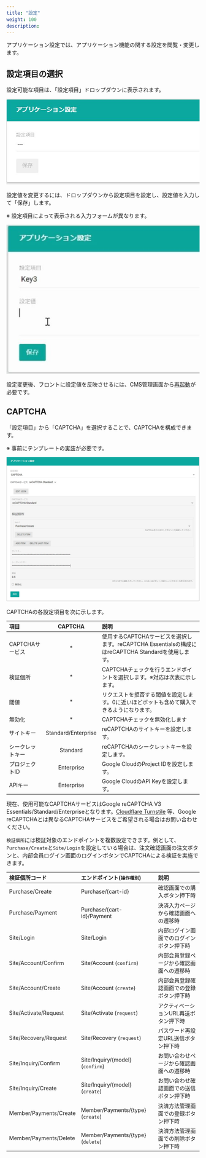 ```yaml
---
title: "設定"
weight: 100
description: 
---
```


アプリケーション設定では、アプリケーション機能の関する設定を閲覧・変更します。

## 設定項目の選択

設定可能な項目は、「設定項目」ドロップダウンに表示されます。

![設定項目](select.jpg)

設定値を変更するには、ドロップダウンから設定項目を設定し、設定値を入力して「保存」します。

※ 設定項目によって表示される入力フォームが異なります。

![設定変更](schemaless.jpg)

設定変更後、フロントに設定値を反映させるには、CMS管理画面から[再起動](../../cms/restart/)が必要です。

## CAPTCHA

「設定項目」から「CAPTCHA」を選択することで、CAPTCHAを構成できます。

※ 事前にテンプレートの[実装](../../../../development/captcha)が必要です。

![CAPTCHA](captcha.jpg)

CAPTCHAの各設定項目を次に示します。

|       項目       |       CAPTCHA       |                                                説明                                                 |
| :--------------- | :-----------------: | :-------------------------------------------------------------------------------------------------- |
| CAPTCHAサービス  |          *          | 使用するCAPTCHAサービスを選択します。reCAPTCHA Essentialsの構成にはreCAPTCHA Standardを使用します。 |
| 検証個所         |          *          | CAPTCHAチェックを行うエンドポイントを選択します。※対応は次表に示します。                            |
| 閾値             |          *          | リクエストを拒否する閾値を設定します。0に近いほどボットも含めて購入できるようになります。           |
| 無効化           |          *          | CAPTCHAチェックを無効化します                                                                       |
| サイトキー       | Standard/Enterprise | reCAPTCHAのサイトキーを設定します。                                                                 |
| シークレットキー |      Standard       | reCAPTCHAのシークレットキーを設定します。                                                           |
| プロジェクトID   |     Enterprise      | Google CloudのProject IDを設定します。                                                              |
| APIキー          |     Enterprise      | Google CloudのAPI Keyを設定します。                                                                 |

現在、使用可能なCAPTCHAサービスはGoogle reCAPTCHA V3 Essentials/Standard/Enterpriseとなります。[Cloudflare Turnstile](https://www.cloudflare.com/ja-jp/products/turnstile/) 等、Google reCAPTCHAとは異なるCAPTCHAサービスをご希望される場合はお問い合わせください。

`検証個所`には検証対象のエンドポイントを複数設定できます。例として、`Purchase/Create`と`Site/Login`を設定している場合は、注文確認画面の注文ボタンと、内部会員ログイン画面のログインボタンでCAPTCHAによる検証を実施できます。

|     検証個所コード     |    エンドポイント(`操作種別`)     |                   説明                   |
| :--------------------- | :-------------------------------- | :--------------------------------------- |
| Purchase/Create        | Purchase/{cart-id}                | 確認画面での購入ボタン押下時             |
| Purchase/Payment       | Purchase/{cart-id}/Payment        | 決済入力ページから確認画面への遷移時     |
| Site/Login             | Site/Login                        | 内部ログイン画面でのログインボタン押下時 |
| Site/Account/Confirm   | Site/Account (`confirm`)          | 内部会員登録ページから確認画面への遷移時 |
| Site/Account/Create    | Site/Account (`create`)           | 内部会員登録確認画面での登録ボタン押下時 |
| Site/Activate/Request  | Site/Activate (`request`)         | アクティベーションURL再送ボタン押下時    |
| Site/Recovery/Request  | Site/Recovery (`request`)         | パスワード再設定URL送信ボタン押下時      |
| Site/Inquiry/Confirm   | Site/Inquiry/{model} (`confirm`)  | お問い合わせページから確認画面への遷移時 |
| Site/Inquiry/Create    | Site/Inquiry/{model} (`create`)   | お問い合わせ確認画面での送信ボタン押下時 |
| Member/Payments/Create | Member/Payments/{type} (`create`) | 決済方法管理画面での登録ボタン押下時     |
| Member/Payments/Delete | Member/Payments/{type} (`delete`) | 決済方法管理画面での削除ボタン押下時     |

